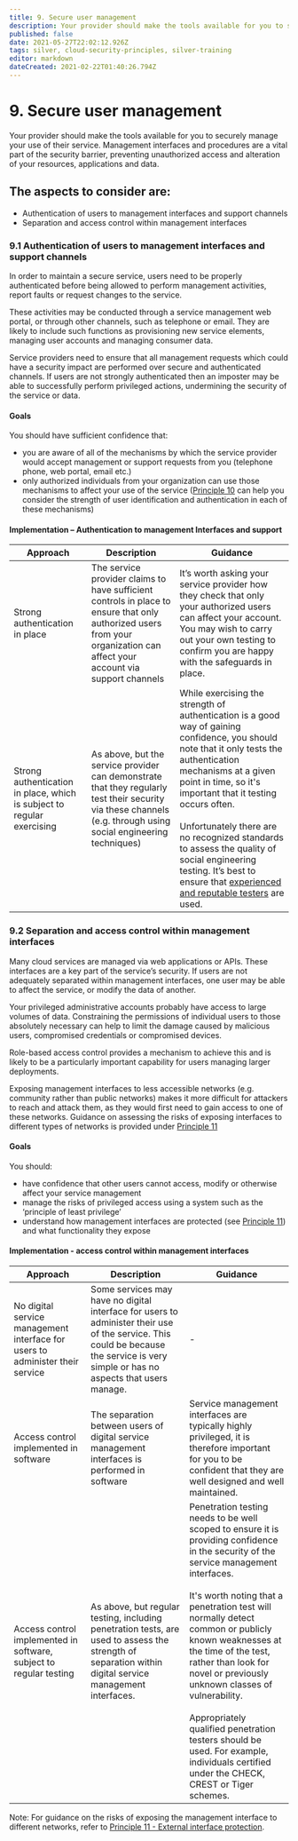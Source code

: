 ```yaml
---
title: 9. Secure user management
description: Your provider should make the tools available for you to securely manage your use of their service. 
published: false
date: 2021-05-27T22:02:12.926Z
tags: silver, cloud-security-principles, silver-training
editor: markdown
dateCreated: 2021-02-22T01:40:26.794Z
---
```


# 9\. Secure user management

Your provider should make the tools available for you to securely manage your use of their service. Management interfaces and procedures are a vital part of the security barrier, preventing unauthorized access and alteration of your resources, applications and data.

## The aspects to consider are:

-   Authentication of users to management interfaces and support channels
-   Separation and access control within management interfaces

### **9.1 Authentication of users to management interfaces and support channels**

In order to maintain a secure service, users need to be properly authenticated before being allowed to perform management activities, report faults or request changes to the service.

These activities may be conducted through a service management web portal, or through other channels, such as telephone or email. They are likely to include such functions as provisioning new service elements, managing user accounts and managing consumer data.

Service providers need to ensure that all management requests which could have a security impact are performed over secure and authenticated channels. If users are not strongly authenticated then an imposter may be able to successfully perform privileged actions, undermining the security of the service or data.

#### **Goals**

You should have sufficient confidence that:

-   you are aware of all of the mechanisms by which the service provider would accept management or support requests from you (telephone phone, web portal, email etc.)
-   only authorized individuals from your organization can use those mechanisms to affect your use of the service ([Principle 10](/silver-training/cloudsecurity-10-auth) can help you consider the strength of user identification and authentication in each of these mechanisms)

#### **Implementation – Authentication to management Interfaces and support**

| **Approach** | **Description** | **Guidance** |
| --- | --- | --- |
| Strong authentication in place | The service provider claims to have sufficient controls in place to ensure that only authorized users from your organization can affect your account via support channels | It’s worth asking your service provider how they check that only your authorized users can affect your account. You may wish to carry out your own testing to confirm you are happy with the safeguards in place. |
| Strong authentication in place, which is subject to regular exercising | As above, but the service provider can demonstrate that they regularly test their security via these channels (e.g. through using social engineering techniques) | While exercising the strength of authentication is a good way of gaining confidence, you should note that it only tests the authentication mechanisms at a given point in time, so it's important that it testing occurs often.<br><br>Unfortunately there are no recognized standards to assess the quality of social engineering testing. It’s best to ensure that [experienced and reputable testers](/silver-training/cloudsecurity-9-management) are used. |

### **9.2 Separation and access control within management interfaces**

Many cloud services are managed via web applications or APIs. These interfaces are a key part of the service’s security. If users are not adequately separated within management interfaces, one user may be able to affect the service, or modify the data of another.

Your privileged administrative accounts probably have access to large volumes of data. Constraining the permissions of individual users to those absolutely necessary can help to limit the damage caused by malicious users, compromised credentials or compromised devices.

Role-based access control provides a mechanism to achieve this and is likely to be a particularly important capability for users managing larger deployments.

Exposing management interfaces to less accessible networks (e.g. community rather than public networks) makes it more difficult for attackers to reach and attack them, as they would first need to gain access to one of these networks. Guidance on assessing the risks of exposing interfaces to different types of networks is provided under [Principle 11](/silver-training/cloudsecurity-11-externalinterface)
#### **Goals**

You should:

-   have confidence that other users cannot access, modify or otherwise affect your service management
-   manage the risks of privileged access using a system such as the ‘principle of least privilege’
-   understand how management interfaces are protected (see [Principle 11](/silver-training/cloudsecurity-11-externalinterface)) and what functionality they expose

#### **Implementation - access control within management interfaces**

| **Approach** | **Description** | **Guidance** |
| --- | --- | --- |
| No digital service management interface for users to administer their service | Some services may have no digital interface for users to administer their use of the service. This could be because the service is very simple or has no aspects that users manage. | \-  |
| Access control implemented in software | The separation between users of digital service management interfaces is performed in software | Service management interfaces are typically highly privileged, it is therefore important for you to be confident that they are well designed and well maintained. |
| Access control implemented in software, subject to regular testing | As above, but regular testing, including penetration tests, are used to assess the strength of separation within digital service management interfaces. | Penetration testing needs to be well scoped to ensure it is providing confidence in the security of the service management interfaces.<br><br>It's worth noting that a penetration test will normally detect common or publicly known weaknesses at the time of the test, rather than look for novel or previously unknown classes of vulnerability.<br><br>Appropriately qualified penetration testers should be used. For example, individuals certified under the CHECK, CREST or Tiger schemes. |

Note: For guidance on the risks of exposing the management interface to different networks, refer to [Principle 11 - External interface protection](/silver-training/cloudsecurity-11-externalinterface).